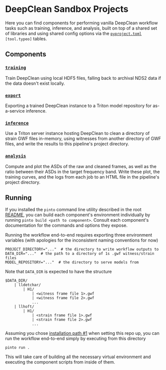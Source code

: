# DeepClean Sandbox Projects
Here you can find components for performing vanilla DeepClean workflow tasks such as training, inference, and analysis, built on top of a shared set of libraries and using shared config options via the [`pyproject.toml`](./pyproject.toml) `[tool.typeo]` tables.

## Components
### [`training`](./training)
Train DeepClean using local HDF5 files, falling back to archival NDS2 data if the data doesn't exist locally.

### [`export`](./export)
Exporting a trained DeepClean instance to a Triton model repository for as-a-service inference.

### [`inference`](./inference)
Use a Triton server instance hosting DeepClean to clean a directory of strain GWF files in-memory, using witnesses from another directory of GWF files, and write the results to this pipeline's project directory.

### [`analysis`](./analysis)
Compute and plot the ASDs of the raw and cleaned frames, as well as the ratio between their ASDs in the target frequency band. Write these plot, the training curves, and the logs from each job to an HTML file in the pipeline's project directory.

## Running
If you installed the `pinto` command line utility described in the root [README](../../README.md), you can build each component's environment individually by running  `pinto build <path to component>`. Consult each component's documentation for the commands and options they expose.

Running the workflow end-to-end requires exporting three environment variables (with apologies for the inconsistent naming conventions for now)

```console
PROJECT_DIRECTORY="..."  # the directory to write workflow outputs to
DATA_DIR="..."  # the path to a directory of 1s .gwf witness/strain files
MODEL_REPOSITORY="..."  # the directory to serve models from
```

Note that `DATA_DIR` is expected to have the structure

```console
$DATA_DIR/
    | lldetchar/
        | H1/
            | <witness frame file 1>.gwf
            | <witness frame file 2>.gwf
            ...
    | llhoft/
        | H1/
            | <strain frame file 1>.gwf
            | <strain frame file 2>.gwf
            ...
```

Assuming you chose [installation path #1](../../README.md#1-the-easy-way---pinto) when setting this repo up, you can run the workflow end-to-end simply by executing from this directory

```console
pinto run .
```

This will take care of building all the necessary virtual environment and executing the component scripts from inside of them.
